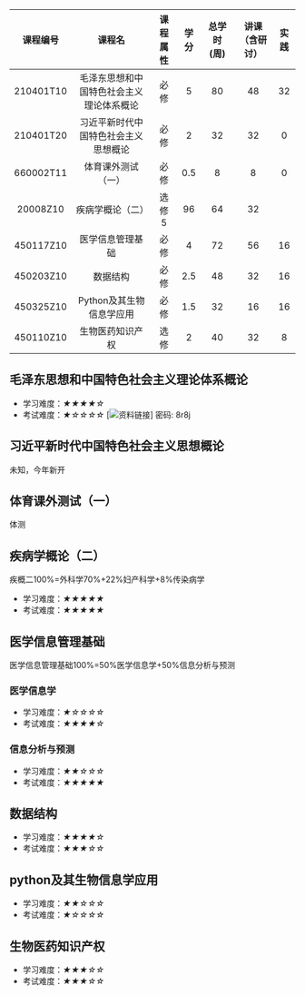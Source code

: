 |课程编号|课程名|课程属性|学分|总学时(周)|讲课（含研讨）|实践|
| :----: |:----: |:----: |:----: |:----: |:----: |:----: |
|210401T10| 	毛泽东思想和中国特色社会主义理论体系概论 |	必修 	|5| 	80| 	48| 	32| 	 
|210401T20 	|习近平新时代中国特色社会主义思想概论 |	必修 |	2 |	32| 	32 |	0 	| 
|660002T11 	|体育课外测试（一）| 	必修 |	0.5| 	8 |	8 	|0| 	 
|20008Z10 	|疾病学概论（二） |	选修 	5 	|96 	|64 	|32| 	 
|450117Z10 |	医学信息管理基础  |	必修 	|4 |	72 |	56 |16| 	 
|450203Z10| 	数据结构| 	必修| 	2.5 	|48 |	32 |	16 |
|450325Z10| 	Python及其生物信息学应用| 	必修 	|1.5 |	32| 	16|	16 |	 
|450110Z10 |	生物医药知识产权 |	选修 |	2 	|40 |	32 |8|

## 毛泽东思想和中国特色社会主义理论体系概论
* 学习难度：*★★★★☆*
* 考试难度：*★☆☆☆☆*
[![资料链接](https://pan.baidu.com/s/1jnmJ7g0YMnIxtGo_kzUYHQ)]   密码: 8r8j

## 习近平新时代中国特色社会主义思想概论
未知，今年新开

## 体育课外测试（一）
体测

## 疾病学概论（二）
疾概二100%=外科学70%+22%妇产科学+8%传染病学
* 学习难度：*★★★★★*
* 考试难度：*★★★★★*

## 医学信息管理基础
医学信息管理基础100%=50%医学信息学+50%信息分析与预测
### 医学信息学
* 学习难度：*★☆☆☆☆*
* 考试难度：*★★★★☆*
### 信息分析与预测
* 学习难度：*★★☆☆☆*
* 考试难度：*★★★★★*

## 数据结构 
* 学习难度：*★★★★☆*
* 考试难度：*★★★☆☆*

## python及其生物信息学应用
* 学习难度：*★★☆☆☆*
* 考试难度：*★☆☆☆☆*

## 生物医药知识产权 
* 学习难度：*★★★☆☆*
* 考试难度：*★★★☆☆*
 
